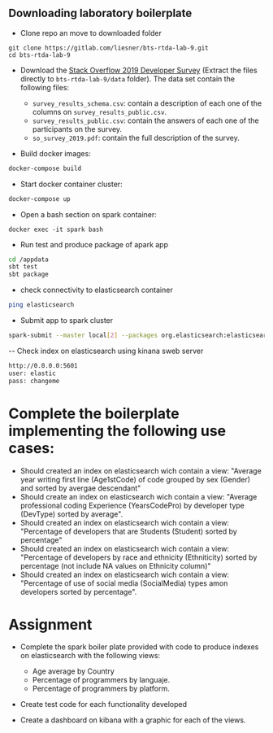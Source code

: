 ## Downloading laboratory boilerplate

- Clone repo an move to downloaded folder
 
```terminal
git clone https://gitlab.com/liesner/bts-rtda-lab-9.git
cd bts-rtda-lab-9
```


- Download the [Stack Overflow 2019 Developer Survey](https://drive.google.com/open?id=1QOmVDpd8hcVYqqUXDXf68UMDWQZP0wQV) (Extract the files directly to ```bts-rtda-lab-9/data``` folder). The data set contain the following files:
    
    - ```survey_results_schema.csv```: contain a description of each one of the columns on ```survey_results_public.csv```.    
    - ```survey_results_public.csv```: contain the answers of each one of the participants on the survey.  
    - ```so_survey_2019.pdf```: contain the full description of the survey.
    
- Build docker images:
```bash
docker-compose build
```

- Start docker container cluster:

```bash
docker-compose up
```

- Open a bash section on spark container:
```
docker exec -it spark bash
```


- Run test and produce package of apark app

```bash
cd /appdata
sbt test
sbt package
```


- check connectivity to  elasticsearch container

```bash
ping elasticsearch
```

- Submit app to spark cluster
```bash
spark-submit --master local[2] --packages org.elasticsearch:elasticsearch-spark-20_2.11:7.1.1 --class Main target/scala-2.11/bts-rtda-lab-9_2.11-1.jar /appdata/data/survey_results_public.csv
```

-- Check index on elasticsearch using kinana sweb server

```bash
http://0.0.0.0:5601
user: elastic
pass: changeme
```


# Complete the boilerplate implementing the following use cases:

- Should created an index on elasticsearch wich contain a view: "Average year writing first line (Age1stCode) of code grouped by sex (Gender) and sorted by avergae descendant"
- Should create an index on elasticsearch wich contain a view: "Average professional coding Experience (YearsCodePro) by developer type (DevType) sorted by average".
- Should created an index on elasticsearch wich contain a view: "Percentage of developers that are Students (Student) sorted by percentage"
- Should created an index on elasticsearch wich contain a view: "Percentage of developers by race and ethnicity (Ethniticity) sorted by percentage (not include NA values on Ethnicity column)"
- Should created an index on elasticsearch wich contain a view: "Percentage of use of social media (SocialMedia) types amon developers sorted by percentage".
    
# Assignment

- Complete the spark boiler plate provided with code to produce indexes on elasticsearch with the following views:
    
    - Age average by Country
    - Percentage of programmers by languaje.  
    - Percentage of programmers by platform.

- Create test code for each functionality developed 
- Create a dashboard on kibana with a graphic for each of the views. 
